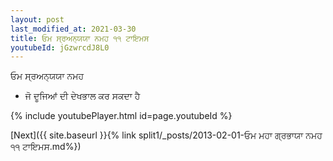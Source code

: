 ```yaml
---
layout: post
last_modified_at: 2021-03-30
title: ਓਮ ਸ੍ਰਅਨ੍ਯਯਾ ਨਮਹ ੧੧ ਟਾਇਮਸ
youtubeId: jGzwrcdJ8L0
---
```

 
 
 ਓਮ ਸ੍ਰਅਨ੍ਯਯਾ ਨਮਹ  
 
 -  ਜੋ ਦੂਜਿਆਂ ਦੀ ਦੇਖਭਾਲ ਕਰ ਸਕਦਾ ਹੈ 
 
  
 
  
 
 
 
 
 
 


{% include youtubePlayer.html id=page.youtubeId %}
 
[Next]({{ site.baseurl }}{% link  split1/_posts/2013-02-01-ਓਮ ਮਹਾ ਗ੍ਰਭਾਯਾ ਨਮਹ ੧੧ ਟਾਇਮਸ.md%})
 
